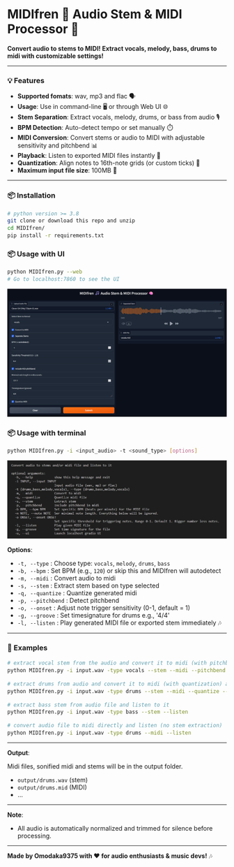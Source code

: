 # MIDIfren 🎵 Audio Stem & MIDI Processor 🧠  

**Convert audio to stems to MIDI! Extract vocals, melody, bass, drums to midi with customizable settings!**  

---

### 💡 Features  
- **Supported fomats**: wav, mp3 and flac 🗣️ 
- **Usage**: Use in command-line 🖥️ or through Web UI 🌐 
- **Stem Separation**: Extract vocals, melody, drums, or bass from audio 🎙️  
- **BPM Detection**: Auto-detect tempo or set manually ⏱️  
- **MIDI Conversion**: Convert stems or audio to MIDI with adjustable sensitivity and pitchbend 📊  
- **Playback**: Listen to exported MIDI files instantly 🎹  
- **Quantization**: Align notes to 16th-note grids (or custom ticks) 🔧  
- **Maximum input file size**: 100MB 📢 

---
### 📦 Installation  
```bash
# python version >= 3.8
git clone or download this repo and unzip
cd MIDIfren/
pip install -r requirements.txt
```  
### 📦 Usage with UI
```bash
python MIDIfren.py --web
# Go to localhost:7860 to see the UI
```  
![webui](u.png "Gradio UI")

### 📦 Usage with terminal 
```bash
python MIDIfren.py -i <input_audio> -t <sound_type> [options]
```  
![terminal](h.png "Help Page")

**Options**:  
- `-t, --type` : Choose type: `vocals`, `melody`, `drums`, `bass`  
- `-b, --bpm` : Set BPM (e.g., `120`) or skip this and MIDIfren will autodetect
- `-m, --midi` : Convert audio to midi  
- `-s, --stem` : Extract stem based on type selected 
- `-q, --quantize` : Quantize generated midi  
- `-p, --pitchbend` : Detect pitchbend  
- `-o, --onset` : Adjust note trigger sensitivity (0-1, default = 1)  
- `-g, --groove` : Set timesignature for drums e.g., '4/4' 
- `-l, --listen` : Play generated MIDI file or exported stem immediately 🎶  

---


### 📌 Examples  
```bash
# extract vocal stem from the audio and convert it to midi (with pitchbend) and listen to it
python MIDIfren.py -i input.wav -type vocals --stem --midi --pitchbend --listen
```  

```bash
# extract drums from audio and convert it to midi (with quantization) and listen to it
python MIDIfren.py -i input.wav -type drums --stem --midi --quantize --listen
```  

```bash
# extract bass stem from audio file and listen to it
python MIDIfren.py -i input.wav -type bass --stem --listen
```  

```bash
# convert audio file to midi directly and listen (no stem extraction)
python MIDIfren.py -i input.wav -type drums --midi --listen
``` 

---
**Output**:  

Midi files, sonified midi and stems will be in the output folder.
- `output/drums.wav` (stem)  
- `output/drums.mid` (MIDI)  
- ...

---
**Note**:

- All audio is automatically normalized and trimmed for silence before processing.

---  


**Made by Omodaka9375 with ❤️ for audio enthusiasts & music devs!** 🎶
